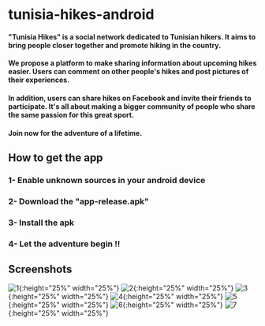 # tunisia-hikes-android

#### "Tunisia Hikes" is a social network dedicated to Tunisian hikers. It aims to bring people closer together and promote hiking in the country.
#### We propose a platform to make sharing information about upcoming hikes easier. Users can comment on other people's hikes and post pictures of their experiences.
#### In addition, users can share hikes on Facebook and invite their friends to participate. It's all about making a bigger community of people who share the same passion for this great sport.
#### Join now for the adventure of a lifetime.

## How to get the app

### 1- Enable unknown sources in your android device
### 2- Download the "app-release.apk"
### 3- Install the apk
### 4- Let the adventure begin !!

## Screenshots

![1](/tunisia_hikes_screenshots/1.png){:height="25%" width="25%"}
![2](/tunisia_hikes_screenshots/2.png){:height="25%" width="25%"}
![3](/tunisia_hikes_screenshots/3.png){:height="25%" width="25%"}
![4](/tunisia_hikes_screenshots/4.png){:height="25%" width="25%"}
![5](/tunisia_hikes_screenshots/5.png){:height="25%" width="25%"}
![6](/tunisia_hikes_screenshots/6.png){:height="25%" width="25%"}
![7](/tunisia_hikes_screenshots/7.png){:height="25%" width="25%"}
